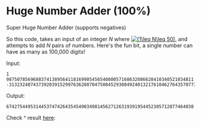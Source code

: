 # Huge Number Adder (100%)
Super Huge Number Adder (supports negatives)

So this code, takes an input of an integer *N* where <a href="https://www.codecogs.com/eqnedit.php?latex=(1\leq&space;N\leq&space;50)" target="_blank"><img src="https://latex.codecogs.com/gif.latex?(1\leq&space;N\leq&space;50)" title="(1\leq N\leq 50)" /></a>, and attempts to add *N* pairs of numbers. Here's the fun bit, a single number can have as many as 100,000 digits!

Input:

```
1
9875078569688374138956411816990545654080057168632086628410340521034811 -3132324074373920391529976362087047508452930849240132176104627643570773
```

Output:
```
6742754495314453747426435454903498145627126319391954452305712877464038
```
Check ^ result [here](https://www.calculator.net/big-number-calculator.html?cx=9875078569688374138956411816990545654080057168632086628410340521034811+&cy=-3132324074373920391529976362087047508452930849240132176104627643570773&cp=20&co=plus):
